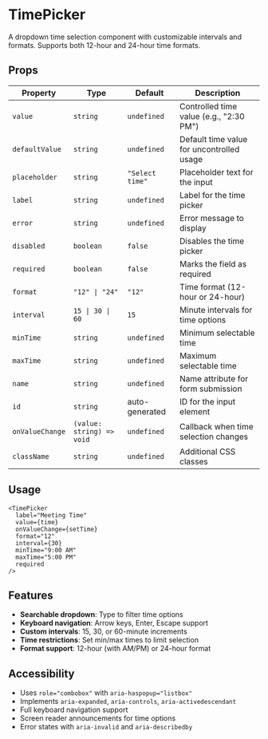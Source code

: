 # TimePicker

A dropdown time selection component with customizable intervals and formats. Supports both 12-hour and 24-hour time formats.

## Props

| Property | Type | Default | Description |
|----------|------|---------|-------------|
| `value` | `string` | `undefined` | Controlled time value (e.g., "2:30 PM") |
| `defaultValue` | `string` | `undefined` | Default time value for uncontrolled usage |
| `placeholder` | `string` | `"Select time"` | Placeholder text for the input |
| `label` | `string` | `undefined` | Label for the time picker |
| `error` | `string` | `undefined` | Error message to display |
| `disabled` | `boolean` | `false` | Disables the time picker |
| `required` | `boolean` | `false` | Marks the field as required |
| `format` | `"12" \| "24"` | `"12"` | Time format (12-hour or 24-hour) |
| `interval` | `15 \| 30 \| 60` | `15` | Minute intervals for time options |
| `minTime` | `string` | `undefined` | Minimum selectable time |
| `maxTime` | `string` | `undefined` | Maximum selectable time |
| `name` | `string` | `undefined` | Name attribute for form submission |
| `id` | `string` | auto-generated | ID for the input element |
| `onValueChange` | `(value: string) => void` | `undefined` | Callback when time selection changes |
| `className` | `string` | `undefined` | Additional CSS classes |

## Usage

```tsx
<TimePicker
  label="Meeting Time"
  value={time}
  onValueChange={setTime}
  format="12"
  interval={30}
  minTime="9:00 AM"
  maxTime="5:00 PM"
  required
/>
```

## Features

- **Searchable dropdown**: Type to filter time options
- **Keyboard navigation**: Arrow keys, Enter, Escape support
- **Custom intervals**: 15, 30, or 60-minute increments
- **Time restrictions**: Set min/max times to limit selection
- **Format support**: 12-hour (with AM/PM) or 24-hour format

## Accessibility

- Uses `role="combobox"` with `aria-haspopup="listbox"`
- Implements `aria-expanded`, `aria-controls`, `aria-activedescendant`
- Full keyboard navigation support
- Screen reader announcements for time options
- Error states with `aria-invalid` and `aria-describedby`

